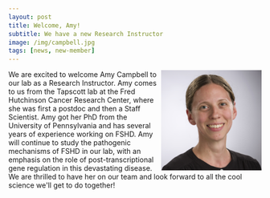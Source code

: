 ```yaml
---
layout: post
title: Welcome, Amy!
subtitle: We have a new Research Instructor
image: /img/campbell.jpg
tags: [news, new-member]
---
```

<img align="right" src="/img/campbell.jpg" style="width:200px !important;height:200px !important;" />
We are excited to welcome Amy Campbell to our lab as a Research Instructor. Amy comes to us from the Tapscott lab at the Fred Hutchinson Cancer Research Center, where she was first a postdoc and then a Staff Scientist. Amy got her PhD from the University of Pennsylvania and has several years of experience working on FSHD. Amy will continue to study the pathogenic mechanisms of FSHD in our lab, with an emphasis on the role of post-transcriptional gene regulation in this devastating disease. We are thrilled to have her on our team and look forward to all the cool science we'll get to do together! 
<br>
<br>
